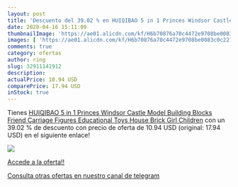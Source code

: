 ```yaml
---
layout: post
title: 'Descuento del 39.02 % en HUIQIBAO 5 in 1 Princes Windsor Castle M'
date: 2020-04-16 15:11:09
thumbnailImage: 'https://ae01.alicdn.com/kf/H6b70876a70c4472e9708be0083c0c221R/HUIQIBAO-5-in-1-Princes-Windsor-Castle-Model-Building-Blocks-Friend-Carriage-Figures-Educational-Toys-House.jpg_350x350._SL200_.jpg'
images: [ 'https://ae01.alicdn.com/kf/H6b70876a70c4472e9708be0083c0c221R/HUIQIBAO-5-in-1-Princes-Windsor-Castle-Model-Building-Blocks-Friend-Carriage-Figures-Educational-Toys-House.jpg_350x350._SL200_.jpg' ]
comments: true
category: ofertas
author: ring
slug: 32911141912
description:
actualPrice: 10.94 USD
comparePrice: 17.94 USD
inStock: true
---
```


Tienes [HUIQIBAO 5 in 1 Princes Windsor Castle Model Building Blocks Friend Carriage Figures Educational Toys House Brick Girl Children](https://www.amazon.com/dp/32911141912/?tag=redken08-20) con un 39.02 % de descuento con precio de oferta de 10.94 USD (original: 17.94 USD) en el siguiente enlace!

[![](https://ae01.alicdn.com/kf/H6b70876a70c4472e9708be0083c0c221R/HUIQIBAO-5-in-1-Princes-Windsor-Castle-Model-Building-Blocks-Friend-Carriage-Figures-Educational-Toys-House.jpg_350x350._SL200_.jpg)](https://www.amazon.com/dp/32911141912/?tag=redken08-20)

[Accede a la oferta!!](https://www.amazon.com/dp/32911141912/?tag=redken08-20)

[Consulta otras ofertas en nuestro canal de telegram](https://t.me/s/ofertas25)
